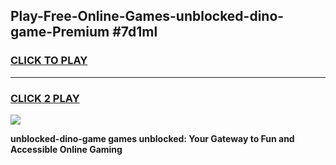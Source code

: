 
## Play-Free-Online-Games-unblocked-dino-game-Premium #7d1ml
<h3>
<a href="https://premium.freeplayer.one?title=unblocked-dino-game&ref=8M">CLICK TO PLAY</a></h3>
<hr>

<h3>
<a href="https://premium.freeplayer.one?title=unblocked-dino-game&ref=8M">CLICK 2 PLAY</a>
  
</h3>

<a href="https://premium.freeplayer.one?title=unblocked-dino-game&ref=8M"><img src="https://clearcache.store/games.png"></a>


**unblocked-dino-game games unblocked: Your Gateway to Fun and Accessible Online Gaming**
